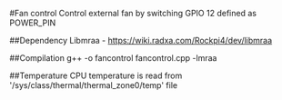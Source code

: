 #Fan control
Control external fan by switching GPIO 12 defined as POWER_PIN

##Dependency
Libmraa - https://wiki.radxa.com/Rockpi4/dev/libmraa

##Compilation
g++ -o fancontrol fancontrol.cpp -lmraa

##Temperature
CPU temperature is read from '/sys/class/thermal/thermal_zone0/temp' file

